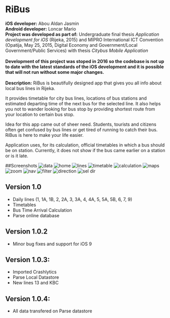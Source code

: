 # RiBus

<b>iOS developer:</b> Abou Aldan Jasmin<br>
<b>Android developer:</b> Loncar Mario<br>
<b>Project was developed as part of:</b> Undergraduate final thesis <i>Application development for iOS</i> (Rijeka, 2015) and MIPRO International ICT Convention (Opatija, May 25, 2015, Digital Economy and Government/Local Government/Public Services) with thesis <i>Citybus Mobile Application</i><br><br>
<b>Development of this project was stoped in 2016 so the codebase is not up to date with the latest standards of the iOS development and it is possible that will not run without some major changes.</b><br><br>
<b>Description:</b> RiBus is beautifully designed app that gives you all info about local bus lines in Rijeka.
 
It provides timetable for city bus lines, locations of bus stations and estimated departing time of the next bus for the selected line. It also helps you not to wander looking for bus stop by providing shortest route from your location to certain bus stop.
 
Idea for this app came out of sheer need. Students, tourists and citizens often get confused by bus lines or get tired of running to catch their bus. RiBus is here to make your life easier.

Application uses, for its calculation, official timetables in which a bus should be on station. Currently, it does not show if the bus came earlier on a station or is it late.

##Screenshots
![data](https://cloud.githubusercontent.com/assets/11990539/14766945/5e2b446c-0a1a-11e6-8f34-931af0e93be6.png "First data fetch")
![home](https://cloud.githubusercontent.com/assets/11990539/14766946/5e2d2de0-0a1a-11e6-88d2-93e7fcd62ef5.png "Home screen")
![lines](https://cloud.githubusercontent.com/assets/11990539/14766947/5e311504-0a1a-11e6-96cd-2f6cb3738547.png "List of lines inside timetables")
![timetable](https://cloud.githubusercontent.com/assets/11990539/14766950/5e38d3c0-0a1a-11e6-94e5-010f166295f3.png "Timetable")
![calculation](https://cloud.githubusercontent.com/assets/11990539/14766949/5e35f6b4-0a1a-11e6-9852-b658e70640fc.png "Calculation of bus departures to selected station")
![maps](https://cloud.githubusercontent.com/assets/11990539/14766948/5e34bef2-0a1a-11e6-86ab-253b001512ff.png "All stations")
![zoom](https://cloud.githubusercontent.com/assets/11990539/14766951/5e46ab94-0a1a-11e6-958d-568f56b3987e.png "Zoom on user location and info about selected station")
![nav](https://cloud.githubusercontent.com/assets/11990539/14766952/5e4a6590-0a1a-11e6-838c-2f6b5cc735e1.png "Navigation alert view for selected station")
![filter](https://cloud.githubusercontent.com/assets/11990539/14766953/5e4ccf42-0a1a-11e6-8aac-21898c01041f.png "Filter line")
![direction](https://cloud.githubusercontent.com/assets/11990539/14766954/5e53fe02-0a1a-11e6-94ba-71c468c686de.png "Select direction")
![sel dir](https://cloud.githubusercontent.com/assets/11990539/14766955/5e55f982-0a1a-11e6-9f44-d4561fd1bb21.png "Showing only selected line and direction")

## Version 1.0
- Daily lines (1, 1A, 1B, 2, 2A, 3, 3A, 4, 4A, 5, 5A, 5B, 6, 7, 9)
- Timetables
- Bus Time Arrival Calculation
- Parse online database

## Version 1.0.2
- Minor bug fixes and support for iOS 9

## Version 1.0.3:
- Imported Crashlytics
- Parse Local Datastore
- New lines 13 and KBC

## Version 1.0.4:
- All data transfered on Parse datastore
